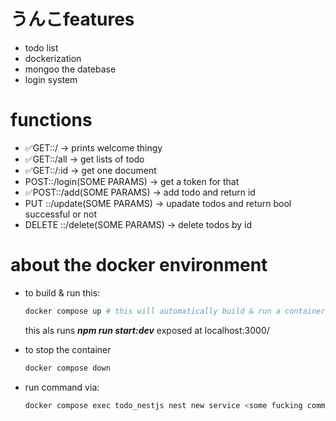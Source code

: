 # うんこfeatures

- todo list
- dockerization
- mongoo the datebase
- login system


# functions

- ✅GET::/ -> prints welcome thingy
- ✅GET::/all -> get lists of todo
- ✅GET::/:id -> get one document
- POST::/login(SOME PARAMS) -> get a token for that
- ✅POST::/add(SOME PARAMS) -> add todo and return id
- PUT ::/update(SOME PARAMS) -> upadate todos and return bool successful or not
- DELETE ::/delete(SOME PARAMS) -> delete todos by id

# about the docker environment

- to build & run this:
  ```bash
  docker compose up # this will automatically build & run a container called 'todo_nestjs'
  ```

  this als runs ***npm run start:dev*** exposed at localhost:3000/

- to stop the container
    ```bash
  docker compose down
  ```

- run command via:
    ```bash
  docker compose exec todo_nestjs nest new service <some fucking commands right here>
  ```